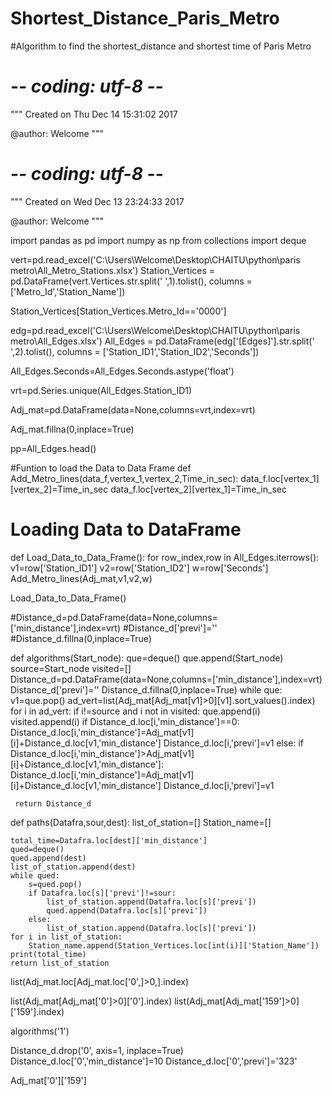 # Shortest_Distance_Paris_Metro
#Algorithm to find the shortest_distance and shortest time of Paris Metro


# -*- coding: utf-8 -*-
"""
Created on Thu Dec 14 15:31:02 2017

@author: Welcome
"""

# -*- coding: utf-8 -*-
"""
Created on Wed Dec 13 23:24:33 2017

@author: Welcome
"""

import pandas as pd
import numpy as np
from collections import deque


vert=pd.read_excel('C:\\Users\\Welcome\\Desktop\\CHAITU\\python\\paris metro\\All_Metro_Stations.xlsx')
Station_Vertices = pd.DataFrame(vert.Vertices.str.split(' ',1).tolist(),
                                   columns = ['Metro_Id','Station_Name'])

Station_Vertices[Station_Vertices.Metro_Id=='0000']


edg=pd.read_excel('C:\\Users\\Welcome\\Desktop\\CHAITU\\python\\paris metro\\All_Edges.xlsx')
All_Edges = pd.DataFrame(edg['[Edges]'].str.split(' ',2).tolist(),
                                   columns = ['Station_ID1','Station_ID2','Seconds'])

All_Edges.Seconds=All_Edges.Seconds.astype('float')


vrt=pd.Series.unique(All_Edges.Station_ID1)

Adj_mat=pd.DataFrame(data=None,columns=vrt,index=vrt)

Adj_mat.fillna(0,inplace=True)


pp=All_Edges.head()

#Funtion to load the Data to Data Frame
def Add_Metro_lines(data_f,vertex_1,vertex_2,Time_in_sec):
    data_f.loc[vertex_1][vertex_2]=Time_in_sec
    data_f.loc[vertex_2][vertex_1]=Time_in_sec

# Loading Data to DataFrame
    
def Load_Data_to_Data_Frame():
    for row_index,row in All_Edges.iterrows():
        v1=row['Station_ID1']
        v2=row['Station_ID2']
        w=row['Seconds']
        Add_Metro_lines(Adj_mat,v1,v2,w)
    
Load_Data_to_Data_Frame()


#Distance_d=pd.DataFrame(data=None,columns=['min_distance'],index=vrt)
#Distance_d['previ']=''
#Distance_d.fillna(0,inplace=True)


def algorithms(Start_node):
     que=deque()
     que.append(Start_node)
     source=Start_node
     visited=[]
     Distance_d=pd.DataFrame(data=None,columns=['min_distance'],index=vrt)
     Distance_d['previ']=''
     Distance_d.fillna(0,inplace=True)
     while que:
         v1=que.pop()
         ad_vert=list(Adj_mat[Adj_mat[v1]>0][v1].sort_values().index)
         for i in ad_vert:
             if i!=source and i not in visited:
                 que.append(i)
                 visited.append(i)
                 if Distance_d.loc[i,'min_distance']==0:
                     Distance_d.loc[i,'min_distance']=Adj_mat[v1][i]+Distance_d.loc[v1,'min_distance']
                     Distance_d.loc[i,'previ']=v1
                 else:
                     if Distance_d.loc[i,'min_distance']>Adj_mat[v1][i]+Distance_d.loc[v1,'min_distance']:
                         Distance_d.loc[i,'min_distance']=Adj_mat[v1][i]+Distance_d.loc[v1,'min_distance']
                         Distance_d.loc[i,'previ']=v1
                         
         
     return Distance_d
    
    
    
    
    







def paths(Datafra,sour,dest):
    list_of_station=[]
    Station_name=[]
    
    total_time=Datafra.loc[dest]['min_distance']
    qued=deque()
    qued.append(dest)
    list_of_station.append(dest)
    while qued:
        s=qued.pop()
        if Datafra.loc[s]['previ']!=sour:
            list_of_station.append(Datafra.loc[s]['previ'])
            qued.append(Datafra.loc[s]['previ'])
        else:
            list_of_station.append(Datafra.loc[s]['previ'])
    for i in list_of_station:
        Station_name.append(Station_Vertices.loc[int(i)]['Station_Name'])
    print(total_time)    
    return list_of_station        
    
    
    



list(Adj_mat.loc[Adj_mat.loc['0',]>0,].index)    


list(Adj_mat[Adj_mat['0']>0]['0'].index)
list(Adj_mat[Adj_mat['159']>0]['159'].index)
    
    
    
    
    
algorithms('1')    

Distance_d.drop('0', axis=1, inplace=True)
Distance_d.loc['0','min_distance']=10
Distance_d.loc['0','previ']='323'

Adj_mat['0']['159']


